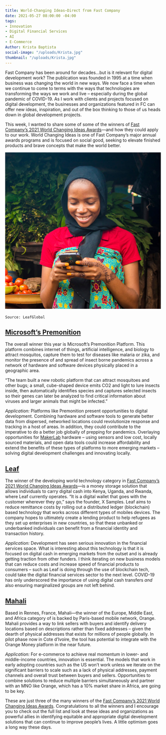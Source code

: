 ```yaml
---
title: World-Changing Ideas—Direct from Fast Company
date: 2021-05-27 08:00:00 -04:00
tags:
- Innovation
- Digital Financial Services
- AI
- E-Commerce
Author: Krista Baptista
social-image: "/uploads/Krista.jpg"
thumbnail: "/uploads/Krista.jpg"
---
```


Fast Company has been around for decades…but is it relevant for digital development work? The publication was founded in 1995 at a time when business was changing the world in new ways. We now face a time when we continue to come to terms with the ways that technologies are transforming the ways we work and live – especially during the global pandemic of COVID-19. As I work with clients and projects focused on digital development, the businesses and organizations featured in FC can offer new ideas, inspiration, and out of the box thinking to those of us heads down in global development projects.

This week, I wanted to share some of some of the winners of [Fast Company’s 2021 World Changing Ideas Awards](https://www.fastcompany.com/90623897)—and how they could apply to our work. World Changing Ideas is one of Fast Company’s major annual awards programs and is focused on social good, seeking to elevate finished products and brave concepts that make the world better.

<!--more-->

![Krista.jpg](/uploads/Krista.jpg)

`Source: LeafGlobal`

## [Microsoft’s Premonition](https://www.fastcompany.com/90623013/this-machine-monitors-mosquitoes-to-find-and-stop-pandemics-before-they-start)

The overall winner this year is Microsoft’s Premonition Platform. This platform combines internet of things, artificial intelligence, and biology to attract mosquitos, capture them to test for diseases like malaria or zika, and monitor the presence of and spread of insect borne pandemics across a network of hardware and software devices physically placed in a geographic area.

“The team built a new robotic platform that can attract mosquitoes and other bugs; a small, cube-shaped device emits CO2 and light to lure insects inside, then automatically identifies species and captures selected insects so their genes can later be analyzed to find critical information about viruses and larger animals that might be infected.”

*Application:* Platforms like Premonition present opportunities to digital development. Combining hardware and software tools to generate better data from dispersed, networked locations could revolutionize response and tracking in a host of areas. In addition, they could contribute to the imperative to do a better job globally of prepping for pandemics. Overlaying opportunities for [MakerLab](https://dai-global-digital.com/five-trends-in-hardware-to-watch.html?utm_source=related-box) hardware – using sensors and low cost, locally sourced materials, and open data tools could increase affordability and extend the benefits of these types of platforms to more emerging markets – solving digital development challenges and innovating locally.

## [Leaf](https://www.fastcompany.com/90616511/this-fintech-solution-helps-african-refugees-store-and-send-money)

The winner of the developing world technology category in [Fast Company’s 2021 World Changing Ideas Awards](https://www.fastcompany.com/90623897)—is a money storage solution that allows individuals to carry digital cash into Kenya, Uganda, and Rwanda, where Leaf currently operates. “It is a digital wallet that goes with the customer wherever they go,” says the founder, X Samples. Leaf aims to reduce remittance costs by rolling out a distributed ledger (blockchain) based technology that works across different types of mobiles devices. The company hopes to ultimately create a lending product to help refugees as they set up enterprises in new countries, so that these unbanked or underbanked individuals can benefit from a financial identity and transaction history.

*Application:* Development has seen serious innovation in the financial services space. What is interesting about this technology is that it is focused on digital cash in emerging markets from the outset and is already getting traction from other funders. I think iterating on new business models that can reduce costs and increase speed of financial products to consumers – such as Leaf is doing through the use of blockchain tech, could take the digital financial services sector to the next level. COVID-19 has only underscored the importance of using digital cash transfers *and* also ensuring marginalized groups are not left behind.

## [Mahali](https://www.fastcompany.com/90624026/this-startup-is-boosting-e-commerce-in-sub-saharan-africa-by-making-deliveries-work-better)

Based in Rennes, France, Mahali—the winner of the Europe, Middle East, and Africa category of is backed by Paris-based mobile network, Orange. Mahali provides a way to link sellers with buyers and identify delivery locations based on descriptions rather than fixed addresses – given the dearth of physical addresses that exists for millions of people globally. In pilot phase now in Cote d’Ivoire, the tool has potential to integrate with the Orange Money platform in the near future.

*Application:* For e-commerce to achieve real momentum in lower- and middle-income countries, innovation is essential. The models that work in early adopting countries such as the US won’t work unless we iterate on the significant barriers to scale such as a lack of physical addresses, payment channels and overall trust between buyers and sellers. Opportunities to combine solutions to reduce multiple barriers simultaneously and partner with an MNO like Orange, which has a 10% market share in Africa, are going to be key.

These are just three of the many winners of the [Fast Company’s 2021 World Changing Ideas Awards](https://www.fastcompany.com/90623897). Congratulations to all the winners and I encourage you to check out the full list and look at these ideas and organizations as powerful allies in identifying equitable and appropriate digital development solutions that can continue to improve people’s lives. A little optimism goes a long way these days.